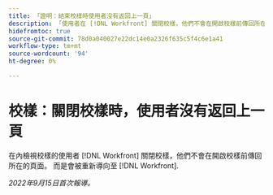 ```yaml
---
title: 「證明：結束校樣時使用者沒有返回上一頁」
description: 「使用者在 [!DNL Workfront] 關閉校樣，他們不會在開啟校樣前傳回所在的頁面。 而是會被重新導向至 [!DNL Workfront]."
hidefromtoc: true
source-git-commit: 78d0a040027e22dc14e0a2326f635c5f4c6e1a41
workflow-type: tm+mt
source-wordcount: '94'
ht-degree: 0%

---
```



# 校樣：關閉校樣時，使用者沒有返回上一頁

<!--This is on the WF page as well as the WFP page-->

在內檢視校樣的使用者 [!DNL Workfront] 關閉校樣，他們不會在開啟校樣前傳回所在的頁面。 而是會被重新導向至 [!DNL Workfront].

_2022年9月15日首次報導。_

